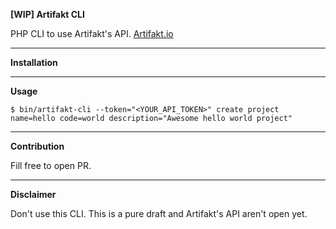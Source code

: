 **[WIP] Artifakt CLI**

PHP CLI to use Artifakt's API.
[Artifakt.io](https://www.artifakt.io/)
****
**Installation**

****
**Usage**

`$ bin/artifakt-cli --token="<YOUR_API_TOKEN>" create project name=hello code=world description="Awesome hello world project"`

****
**Contribution**

Fill free to open PR.
****
**Disclaimer**

Don't use this CLI. This is a pure draft and Artifakt's API aren't open yet.